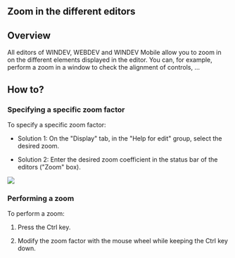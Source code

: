 


## Zoom in the different editors 
			



<a name="NOTE1"></a>
<a name="NOTE1_1"></a>


## Overview
<a name="overview_ELTTEXTE000090"></a>
All editors of WINDEV, WEBDEV and WINDEV Mobile allow you to zoom in on the different elements displayed in the editor. You can, for example, perform a zoom in a window to check the alignment of controls, ...

<a name="NOTE2"></a>
<a name="NOTE2_1"></a>


## How to?
<a name="how_ELTTEXTE000114"></a>


### Specifying a specific zoom factor
<a name="specifying_specific_zoom_factor_ELTPARAGRAPHE000018"></a>

To specify a specific zoom factor:

- Solution 1: On the "Display" tab, in the "Help for edit" group, select the desired zoom.

- Solution 2: Enter the desired zoom coefficient in the status bar of the editors ("Zoom" box).



![](https://doc.pcsoft.fr/en-US/images/image.awp?langid=3&name=Zoom.gif)

<a name="NOTE2_2"></a>


### Performing a zoom
<a name="performing_zoom_ELTPARAGRAPHE000038"></a>

To perform a zoom:

1. Press the Ctrl key.

2. Modify the zoom factor with the mouse wheel while keeping the Ctrl key down.





